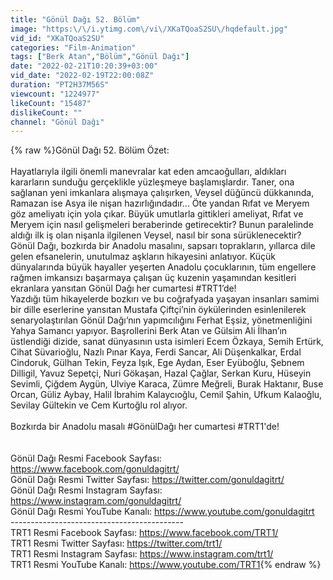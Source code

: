```yaml
---
title: "Gönül Dağı 52. Bölüm"
image: "https:\/\/i.ytimg.com\/vi\/XKaTQoaS2SU\/hqdefault.jpg"
vid_id: "XKaTQoaS2SU"
categories: "Film-Animation"
tags: ["Berk Atan","Bölüm","Gönül Dağı"]
date: "2022-02-21T10:20:39+03:00"
vid_date: "2022-02-19T22:00:08Z"
duration: "PT2H37M56S"
viewcount: "1224977"
likeCount: "15487"
dislikeCount: ""
channel: "Gönül Dağı"
---
```

{% raw %}Gönül Dağı 52. Bölüm Özet: <br /><br />Hayatlarıyla ilgili önemli manevralar kat eden amcaoğulları, aldıkları kararların sunduğu gerçeklikle yüzleşmeye başlamışlardır. Taner, ona sağlanan yeni imkanlara alışmaya çalışırken, Veysel düğüncü dükkanında, Ramazan ise Asya ile nişan hazırlığındadır… Öte yandan Rıfat ve Meryem göz ameliyatı için yola çıkar. Büyük umutlarla gittikleri ameliyat, Rıfat ve Meryem için nasıl gelişmeleri beraberinde getirecektir? Bunun paralelinde aldığı ilk iş olan nişanla ilgilenen Veysel, nasıl bir sona sürüklenecektir?<br />Gönül Dağı,  bozkırda bir Anadolu masalını, sapsarı toprakların, yıllarca dile gelen efsanelerin, unutulmaz aşkların hikayesini anlatıyor. Küçük dünyalarında büyük hayaller yeşerten Anadolu çocuklarının, tüm engellere rağmen imkansızı başarmaya çalışan üç kuzenin yaşamından kesitleri ekranlara yansıtan Gönül Dağı her cumartesi #TRT1’de!<br />Yazdığı tüm hikayelerde bozkırı ve bu coğrafyada yaşayan insanları samimi bir dille eserlerine yansıtan Mustafa Çiftçi’nin öykülerinden esinlenilerek senaryolaştırılan Gönül Dağı‘nın yapımcılığını Ferhat Eşsiz, yönetmenliğini Yahya Samancı yapıyor. Başrollerini Berk Atan ve Gülsim Ali İlhan’ın üstlendiği dizide, sanat dünyasının usta isimleri Ecem Özkaya, Semih Ertürk, Cihat Süvarioğlu, Nazlı Pınar Kaya, Ferdi Sancar, Ali Düşenkalkar, Erdal Cindoruk, Gülhan Tekin, Feyza Işık, Ege Aydan, Eser Eyüboğlu, Şebnem Dilligil, Yavuz Sepetçi, Nuri Gökaşan, Hazal Çağlar, Serkan Kuru, Hüseyin Sevimli, Çiğdem Aygün, Ulviye Karaca, Zümre Meğreli, Burak Haktanır, Buse Orcan, Güliz Aybay, Halil İbrahim Kalaycıoğlu, Cemil Şahin, Ufkum Kalaoğlu, Sevilay Gültekin ve Cem Kurtoğlu rol alıyor.<br /><br />Bozkırda bir Anadolu masalı #GönülDağı her cumartesi #TRT1'de!<br /><br /><br />Gönül Dağı Resmi Facebook Sayfası: <a rel="nofollow" target="blank" href="https://www.facebook.com/gonuldagitrt/">https://www.facebook.com/gonuldagitrt/</a><br />Gönül Dağı Resmi Twitter Sayfası: <a rel="nofollow" target="blank" href="https://twitter.com/gonuldagitrt/">https://twitter.com/gonuldagitrt/</a><br />Gönül Dağı Resmi Instagram Sayfası: <a rel="nofollow" target="blank" href="https://www.instagram.com/gonuldagitrt/">https://www.instagram.com/gonuldagitrt/</a><br />Gönül Dağı Resmi YouTube Kanalı: <a rel="nofollow" target="blank" href="https://www.youtube.com/gonuldagitrt">https://www.youtube.com/gonuldagitrt</a><br />-------------------------------------------<br />TRT1 Resmi Facebook Sayfası: <a rel="nofollow" target="blank" href="https://www.facebook.com/TRT1/">https://www.facebook.com/TRT1/</a><br />TRT1 Resmi Twitter Sayfası: <a rel="nofollow" target="blank" href="https://twitter.com/trt1/">https://twitter.com/trt1/</a><br />TRT1 Resmi Instagram Sayfası: <a rel="nofollow" target="blank" href="https://www.instagram.com/trt1/">https://www.instagram.com/trt1/</a><br />TRT1 Resmi YouTube Kanalı: <a rel="nofollow" target="blank" href="https://www.youtube.com/TRT1">https://www.youtube.com/TRT1</a>{% endraw %}

